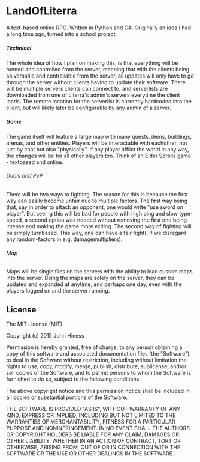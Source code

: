 # LandOfLiterra
A text-based online RPG. Written in Python and C#.
Originally an idea I had a long time ago, turned into a school project.

##### Technical
The whole idea of how I plan on making this, is that everything will be runned and controlled from the server, meaning that with the clients being so versatile and controllable from the server, all updates will only have to go through the server without clients having to update their software.
There will be multiple servers clients can connect to, and serverlists are downloaded from one of Literra's admin's servers everytime the client loads. The remote location for the serverlist is currently hardcoded into the client, but will likely later be configurable by any admin of a server.

##### Game
The game itself will feature a large map with many quests, items, buildings, arenas, and other entities. Players will be interactable with eachother, not just by chat but also "physically". If any player afflict the world in any way, the changes will be for all other players too. Think of an Elder Scrolls game - textbased and online.

###### Duals and PvP
There will be two ways to fighting. The reason for this is because the first way can easily become unfair due to multiple factors. The first way being that, say in order to attack an opponent, one would write "use sword on player". But seeing this will be bad for people with high ping and slow type-speed, a second option was needed without removing the first one being intense and making the game more exiting.
The second way of fighting will be simply turnbased. This way, one can have a fair fight(..if we disregard any random-factors in e.g. damagemultipliers).

###### Map
Maps will be single files on the servers with the ability to load custom maps into the server. Being the maps are solely on the server, they can be updated and expanded at anytime, and perhaps one day, even with the players logged on and the server running.

## License

The MIT License (MIT)

Copyright (c) 2015 John Hiness

Permission is hereby granted, free of charge, to any person obtaining a copy
of this software and associated documentation files (the "Software"), to deal
in the Software without restriction, including without limitation the rights
to use, copy, modify, merge, publish, distribute, sublicense, and/or sell
copies of the Software, and to permit persons to whom the Software is
furnished to do so, subject to the following conditions:

The above copyright notice and this permission notice shall be included in all
copies or substantial portions of the Software.

THE SOFTWARE IS PROVIDED "AS IS", WITHOUT WARRANTY OF ANY KIND, EXPRESS OR
IMPLIED, INCLUDING BUT NOT LIMITED TO THE WARRANTIES OF MERCHANTABILITY,
FITNESS FOR A PARTICULAR PURPOSE AND NONINFRINGEMENT. IN NO EVENT SHALL THE
AUTHORS OR COPYRIGHT HOLDERS BE LIABLE FOR ANY CLAIM, DAMAGES OR OTHER
LIABILITY, WHETHER IN AN ACTION OF CONTRACT, TORT OR OTHERWISE, ARISING FROM,
OUT OF OR IN CONNECTION WITH THE SOFTWARE OR THE USE OR OTHER DEALINGS IN THE
SOFTWARE.
